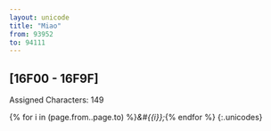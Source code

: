 ```yaml
---
layout: unicode
title: "Miao"
from: 93952
to: 94111
---
```


## 	[16F00 - 16F9F]

Assigned Characters: 149

{% for i in (page.from..page.to) %}<i>&#{{i}};</i>{% endfor %}
{:.unicodes}
